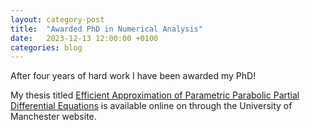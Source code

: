 ```yaml
---
layout: category-post
title:  "Awarded PhD in Numerical Analysis"
date:   2023-12-13 12:00:00 +0100
categories: blog
---
```

After four years of hard work I have been awarded my PhD!

My thesis titled [Efficient Approximation of Parametric Parabolic Partial Differential Equations](https://research.manchester.ac.uk/en/studentTheses/efficient-approximation-of-parametric-parabolic-partial-different) is available online on through the University of Manchester website.
